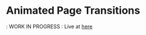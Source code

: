 # Animated Page Transitions

: WORK IN PROGRESS :
Live at [here](https://berkinakkaya.github.io/animated-page-transitions)